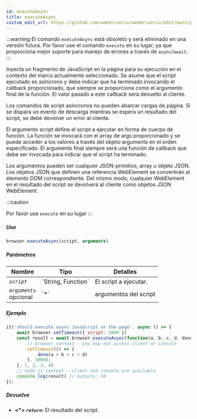 ```yaml
---
id: executeAsync
title: executeAsync
custom_edit_url: https://github.com/webdriverio/webdriverio/edit/main/packages/webdriverio/src/commands/browser/executeAsync.ts
---
```


:::warning
El comando `executeAsync` está obsoleto y será eliminado en una versión futura.
Por favor use el comando `execute` en su lugar, ya que proporciona mejor soporte para
manejo de errores a través de `async`/`await`.
:::

Inyecta un fragmento de JavaScript en la página para su ejecución en el contexto del marco actualmente seleccionado.
Se asume que el script ejecutado es asíncrono y debe indicar que ha terminado invocando
el callback proporcionado, que siempre se proporciona como el argumento final de la función. El valor
pasado a este callback será devuelto al cliente.

Los comandos de script asíncronos no pueden abarcar cargas de página. Si se dispara un evento de descarga mientras se espera
un resultado del script, se debe devolver un error al cliente.

El argumento script define el script a ejecutar en forma de cuerpo de función. La función se
invocará con el array de args proporcionado y se puede acceder a los valores a través del objeto arguments
en el orden especificado. El argumento final siempre será una función de callback que debe ser invocada
para indicar que el script ha terminado.

Los argumentos pueden ser cualquier JSON-primitivo, array u objeto JSON. Los objetos JSON que definen una referencia WebElement
se convertirán al elemento DOM correspondiente. Del mismo modo, cualquier WebElement en el resultado
del script se devolverá al cliente como objetos JSON WebElement.

:::caution

Por favor use `execute` en su lugar
:::

##### Uso

```js
browser.executeAsync(script, arguments)
```

##### Parámetros

<table>
  <thead>
    <tr>
      <th>Nombre</th><th>Tipo</th><th>Detalles</th>
    </tr>
  </thead>
  <tbody>
    <tr>
      <td><code><var>script</var></code></td>
      <td>`String, Function`</td>
      <td>El script a ejecutar.</td>
    </tr>
    <tr>
      <td><code><var>arguments</var></code><br /><span className="label labelWarning">opcional</span></td>
      <td>`*`</td>
      <td>argumentos del script</td>
    </tr>
  </tbody>
</table>

##### Ejemplo

```js title="executeAsync.js"
it('should execute async JavaScript on the page', async () => {
    await browser.setTimeout({ script: 5000 })
    const result = await browser.executeAsync(function(a, b, c, d, done) {
        // browser context - you may not access client or console
        setTimeout(() => {
            done(a + b + c + d)
        }, 3000);
    }, 1, 2, 3, 4)
    // node.js context - client and console are available
    console.log(result) // outputs: 10
});
```

##### Devuelve

- **&lt;*&gt;**
            **<code><var>return</var></code>:**              El resultado del script.